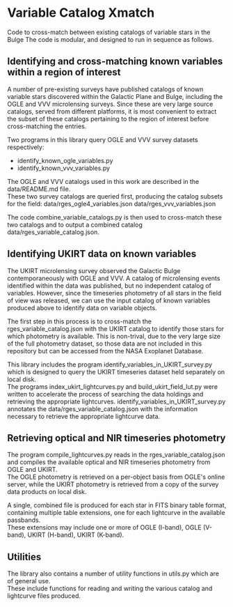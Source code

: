 # Variable Catalog Xmatch
Code to cross-match between existing catalogs of variable stars in the Bulge
The code is modular, and designed to run in sequence as follows. 

## Identifying and cross-matching known variables within a region of interest
A number of pre-existing surveys have published catalogs of known variable stars discovered 
within the Galactic Plane and Bulge, including the OGLE and VVV microlensing surveys. 
Since these are very large source catalogs, served from different platforms, it is 
most convenient to extract the subset of these catalogs pertaining to the region of interest 
before cross-matching the entries.  

Two programs in this library query OGLE and VVV survey datasets respectively:
- identify_known_ogle_variables.py
- identify_known_vvv_variables.py

The OGLE and VVV catalogs used in this work are described in the data/README.md file.  
These two survey catalogs are queried first, producing the catalog subsets for the field:
data/rges_ogle4_variables.json 
data/rges_vvv_variables.json

The code combine_variable_catalogs.py is then used to cross-match these two catalogs and to
output a combined catalog data/rges_variable_catalog.json. 

## Identifying UKIRT data on known variables
The UKIRT microlensing survey observed the Galactic Bulge contemporaneously with OGLE and VVV. 
A catalog of microlensing events identified within the data was published, but no independent 
catalog of variables.  However, since the timeseries photometry of all stars in the field of view
was released, we can use the input catalog of known variables produced above to identify 
data on variable objects.  

The first step in this process is to cross-match the rges_variable_catalog.json with the UKIRT 
catalog to identify those stars for which photometry is available.  This is non-trival, due to 
the very large size of the full photometry dataset, so those data are not included in this repository 
but can be accessed from the NASA Exoplanet Database.

This library includes the program identify_variables_in_UKIRT_survey.py which is designed to 
query the UKIRT timeseries dataset held separately on local disk.  
The programs index_ukirt_lightcurves.py and build_ukirt_field_lut.py were written to accelerate
the process of searching the data holdings and retrieving the appropriate lightcurves. 
identify_variables_in_UKIRT_survey.py annotates the data/rges_variable_catalog.json with the 
information necessary to retrieve the appropriate lightcurve data.

## Retrieving optical and NIR timeseries photometry
The program compile_lightcurves.py reads in the rges_variable_catalog.json and compiles the 
available optical and NIR timeseries photometry from OGLE and UKIRT.  
The OGLE photometry is retrieved on a per-object basis from OGLE's online server, while 
the UKIRT photometry is retrieved from a copy of the survey data products on local disk. 

A single, combined file is produced for each star in FITS binary table format, containing 
multiple table extensions, one for each lightcurve in the available passbands.  
These extensions may include one or more of OGLE (I-band), OGLE (V-band), UKIRT (H-band), 
UKIRT (K-band).

## Utilities
The library also contains a number of utility functions in utils.py which are of general use.  
These include functions for reading and writing the various catalog and lightcurve files produced. 